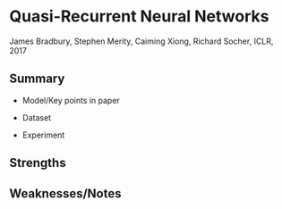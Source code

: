 # Quasi-Recurrent Neural Networks

James Bradbury, Stephen Merity, Caiming Xiong, Richard Socher, ICLR, 2017

## Summary

- Model/Key points in paper

- Dataset

- Experiment

## Strengths

## Weaknesses/Notes

